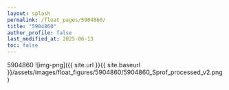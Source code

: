 ```yaml
---
layout: splash
permalink: /float_pages/5904860/
title: "5904860"
author_profile: false
last_modified_at: 2025-06-13
toc: false
---
```

 
5904860
![img-png]({{ site.url }}{{ site.baseurl }}/assets/images/float_figures/5904860/5904860_Sprof_processed_v2.png)